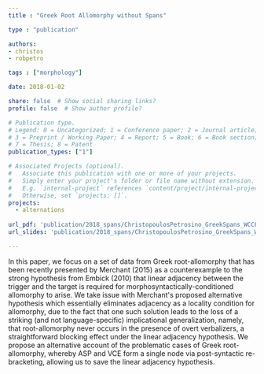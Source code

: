 ```yaml
---
title : "Greek Root Allomorphy without Spans"

type : "publication"

authors:
- christos
- robpetro

tags : ["morphology"]

date: 2018-01-02

share: false  # Show social sharing links?
profile: false  # Show author profile?

# Publication type.
# Legend: 0 = Uncategorized; 1 = Conference paper; 2 = Journal article;
# 3 = Preprint / Working Paper; 4 = Report; 5 = Book; 6 = Book section;
# 7 = Thesis; 8 = Patent
publication_types: ["1"]

# Associated Projects (optional).
#   Associate this publication with one or more of your projects.
#   Simply enter your project's folder or file name without extension.
#   E.g. `internal-project` references `content/project/internal-project/index.md`.
#   Otherwise, set `projects: []`.
projects: 
  - alternations
  
url_pdf: 'publication/2018_spans/ChristopoulosPetrosino_GreekSpans_WCCFL.pdf'
url_slides: 'publication/2018_spans/ChristopoulosPetrosino_GreekSpans_WCCFL_slides.pdf'

---
```


In this paper, we focus on a set of data from Greek root-allomorphy that has been recently presented by Merchant (2015) as a counterexample to the strong hypothesis from Embick (2010) that linear adjacency between the trigger and the target is required for morphosyntactically-conditioned allomorphy to arise. We take issue with Merchant's proposed alternative hypothesis which essentially eliminates adjacency as a locality condition for allomorphy, due to the fact that one such solution leads to the loss of a striking (and not language-specific) implicational generalization, namely, that root-allomorphy never occurs in the presence of overt verbalizers, a straightforward blocking effect under the linear adjacency hypothesis. We propose an alternative account of the problematic cases of Greek root-allomorphy, whereby ASP and VCE form a single node via post-syntactic re-bracketing, allowing us to save the linear adjacency hypothesis.
